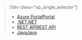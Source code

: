 > [!div class="op_single_selector"]
> * [<span data-ttu-id="42389-101">Azure Portal</span><span class="sxs-lookup"><span data-stu-id="42389-101">Portal</span></span>](../articles/media-services/media-services-portal-configure-content-key-auth-policy.md)
> * [<span data-ttu-id="42389-102">.NET</span><span class="sxs-lookup"><span data-stu-id="42389-102">.NET</span></span>](../articles/media-services/media-services-dotnet-configure-content-key-auth-policy.md)
> * [<span data-ttu-id="42389-103">REST API</span><span class="sxs-lookup"><span data-stu-id="42389-103">REST API</span></span>](../articles/media-services/media-services-rest-configure-content-key-auth-policy.md)
> * [<span data-ttu-id="42389-104">Java</span><span class="sxs-lookup"><span data-stu-id="42389-104">Java</span></span>](https://github.com/southworkscom/azure-sdk-for-media-services-java-samples)
> 
> 

